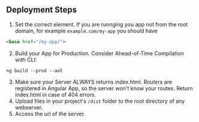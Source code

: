 ## Deployment Steps
1. Set the correct <base> element. If you are runnging you app not from the root domain, for example
`example.com/my-app` you should have
```html
<base href="/my-app/">
```
2. Build your App for Production. Consider Ahead-of-Time Compilation with CLI:
```
ng build --prod --aot
```
3. Make sure your Server ALWAYS returns index.html. Routers are registered in Angular App, so the server
won't know your routes. Return index.html in case of 404 errors.
4. Upload files in your project's `/dist` folder to the root directory of any webserver.
5. Access the url of the server.
